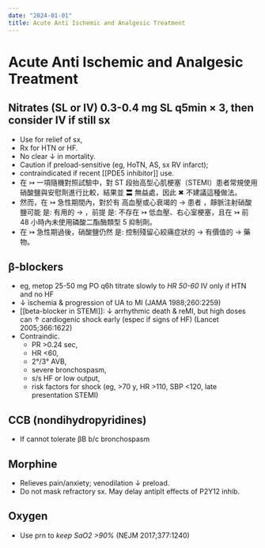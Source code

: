 ```yaml
---
date: "2024-01-01"
title: Acute Anti Ischemic and Analgesic Treatment
---
```



# Acute Anti Ischemic and Analgesic Treatment

## Nitrates (SL or IV) 0.3-0.4 mg SL q5min × 3, then consider IV if still sx

- Use for relief of sx,
- Rx for HTN or HF.
- No clear ↓ in mortality.
- Caution if preload-sensitive (eg, HoTN, AS, sx RV infarct);
- contraindicated if recent [[PDE5 inhibitor]] use.
- 在 ↣ 一項隨機對照試驗中，對 ST 段抬高型心肌梗塞（STEMI）患者常規使用硝酸鹽與安慰劑進行比較，結果並 〓 無益處，因此 ✖ 不建議這種做法。
- 然而，在 ↣ 急性期間內，對於有 高血壓或心衰竭的 → 患者 ，靜脈注射硝酸鹽可能 是: 有用的 → ，前提 是: 不存在 ↣ 低血壓、右心室梗塞，且在 ↣ 前 48 小時內未使用磷酸二酯酶類型 5 抑制劑。
- 在 ↣ 急性期過後，硝酸鹽仍然 是: 控制殘留心絞痛症狀的 → 有價值的 → 藥物。

## β-blockers

- eg, metop 25-50 mg PO q6h titrate slowly to _HR 50-60_ IV only if HTN and no HF
- ↓ ischemia & progression of UA to MI (JAMA 1988;260:2259)
- [[beta-blocker in STEMI]]: ↓ arrhythmic death & reMI, but high doses can ↑ cardiogenic shock early (espec if signs of HF) (Lancet 2005;366:1622)
- Contraindic.
  - PR >0.24 sec,
  - HR <60,
  - 2°/3° AVB,
  - severe bronchospasm,
  - s/s HF or low output,
  - risk factors for shock (eg, >70 y, HR >110, SBP <120, late presentation STEMI)

## CCB (nondihydropyridines)

- If cannot tolerate βB b/c bronchospasm

## Morphine

- Relieves pain/anxiety; venodilation ↓ preload.
- Do not mask refractory sx. May delay antiplt effects of P2Y12 inhib.

## Oxygen

- Use prn to _keep SaO2 >90%_ (NEJM 2017;377:1240)
